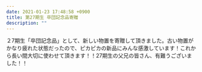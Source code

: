 ```yaml
---
date: 2021-01-23 17:48:58 +0900
title: 第27期生 卒団記念品寄贈
description: ""
---
```

２7期生「卒団記念品」として、新しい物置を寄贈して頂きました。古い物置がかなり疲れた状態だったので、ピカピカの新品にみんな感激しています！これから長い間大切に使わせて頂きます！！27期生の父兄の皆さん、有難うございました！！